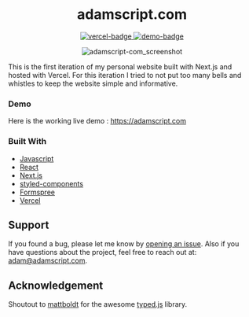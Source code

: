 <h1 align="center">
  adamscript.com
</h1>

<p align="center">
  <a href="https://adamscript.com">
    <img src="https://img.shields.io/badge/vercel-ready-lightgrey" alt="vercel-badge">
  </a>
  <a href="https://adamscript.com">
    <img src="https://img.shields.io/badge/demo-online-brightgreen" alt="demo-badge">
  </a>
</p>

<p align="center">
  <img src="https://user-images.githubusercontent.com/69242299/183228078-e3faa53e-752e-442b-8d12-660654a909dd.png" alt="adamscript-com_screenshot" />
</p>

This is the first iteration of my personal website built with Next.js and hosted with Vercel. For this iteration I tried to not put too many bells and whistles to keep the website simple and informative.

### Demo
Here is the working live demo : <https://adamscript.com>

### Built With
- [Javascript](https://developer.mozilla.org/en-US/docs/Web/JavaScript)
- [React](https://reactjs.org/)
- [Next.js](https://nextjs.org/)
- [styled-components](https://styled-components.com/)
- [Formspree](https://formspree.io/)
- [Vercel](https://vercel.com/)

## Support
If you found a bug, please let me know by [opening an issue](https://github.com/adamscript/adamscript-com/issues). Also if you have questions about the project, feel free to reach out at: <adam@adamscript.com>.

## Acknowledgement
Shoutout to [mattboldt](https://github.com/mattboldt) for the awesome [typed.js](https://github.com/mattboldt/typed.js) library.
